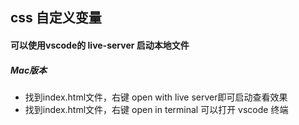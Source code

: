 ## css 自定义变量
#### 可以使用vscode的 live-server 启动本地文件
##### Mac版本
+ 找到index.html文件，右键 open with live server即可启动查看效果
+ 找到index.html文件，右键 open in terminal 可以打开 vscode 终端

